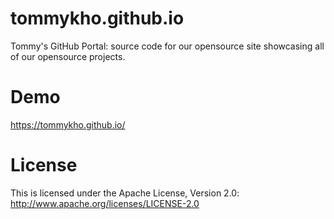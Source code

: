 # tommykho.github.io
Tommy's GitHub Portal: source code for our opensource site showcasing all of our opensource projects.

# Demo
https://tommykho.github.io/

# License
This is licensed under the Apache License, Version 2.0: http://www.apache.org/licenses/LICENSE-2.0
